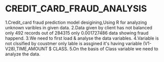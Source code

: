 # CREDIT_CARD_FRAUD_ANALYSIS
1.Credit_card fraud prediction model desigining,Using R for analyzing unknown varibles in given data.
2.Data given by client has not balanced only 492 records out of 284315 only 0.001727486 data showing fraud happend.
3.We need to first load & analyse the data variables.
4.Variable is not clssified by coustmer only lable is assgined it's having variable (V1-V28),TIME,AMOUNT $ CLASS.
5.On the basis of Class variable we need to analyze the data.
